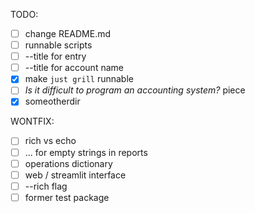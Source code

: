 TODO:

- [ ] change README.md
- [ ] runnable scripts
- [ ] --title for entry
- [ ] --title for account name
- [x] make `just grill` runnable
- [ ] _Is it difficult to program an accounting system?_ piece
- [x] someotherdir

WONTFIX:

- [ ] rich vs echo
- [ ] ... for empty strings in reports
- [ ] operations dictionary
- [ ] web / streamlit interface
- [ ] --rich flag
- [ ] former test package
